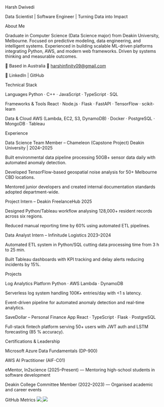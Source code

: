 Harsh Dwivedi

Data Scientist | Software Engineer | Turning Data into Impact

About Me

Graduate in Computer Science (Data Science major) from Deakin University, Melbourne.
Focused on predictive modeling, data engineering, and intelligent systems.
Experienced in building scalable ML-driven platforms integrating Python, AWS, and modern web frameworks.
Driven by systems thinking and measurable outcomes.

📍 Based in Australia
📧 harshinfinity09@gmail.com

🔗 LinkedIn
 | GitHub

Technical Stack

Languages
Python · C++ · JavaScript · TypeScript · SQL

Frameworks & Tools
React · Node.js · Flask · FastAPI · TensorFlow · scikit-learn

Data & Cloud
AWS (Lambda, EC2, S3, DynamoDB) · Docker · PostgreSQL · MongoDB · Tableau

Experience

Data Science Team Member – Chameleon (Capstone Project)
Deakin University | 2024–2025

Built environmental data pipeline processing 50GB+ sensor data daily with automated anomaly detection.

Developed TensorFlow-based geospatial noise analysis for 50+ Melbourne CBD locations.

Mentored junior developers and created internal documentation standards adopted department-wide.

Project Intern – Deakin FreelanceHub
2025

Designed Python/Tableau workflow analysing 128,000+ resident records across six regions.

Reduced manual reporting time by 60% using automated ETL pipelines.

Data Analyst Intern – Infinitude Logistics
2023–2024

Automated ETL system in Python/SQL cutting data processing time from 3 h to 25 min.

Built Tableau dashboards with KPI tracking and delay alerts reducing incidents by 15%.

Projects

Log Analytics Platform
Python · AWS Lambda · DynamoDB

Serverless log system handling 100K+ entries/day with <1 s latency.

Event-driven pipeline for automated anomaly detection and real-time analytics.

SaveDollar – Personal Finance App
React · TypeScript · Flask · PostgreSQL

Full-stack fintech platform serving 50+ users with JWT auth and LSTM forecasting (85 % accuracy).

Certifications & Leadership

Microsoft Azure Data Fundamentals (DP-900)

AWS AI Practitioner (AIF-C01)

eMentor, In2science (2025–Present) — Mentoring high-school students in software development

Deakin College Committee Member (2022–2023) — Organised academic and career events

GitHub Metrics
<a href="https://github.com/HarshDW09"> <img src="https://github-readme-stats.vercel.app/api?username=HarshDW09&show_icons=true&title_color=3BAFDA&text_color=E0E0E0&icon_color=3BAFDA&bg_color=0D1117&hide_border=true"/> </a> <a href="https://github.com/HarshDW09"> <img src="https://github-readme-streak-stats.herokuapp.com/?user=HarshDW09&background=0D1117&ring=3BAFDA&fire=3BAFDA&currStreakNum=E0E0E0&sideNums=E0E0E0&dates=E0E0E0&hide_border=true"/> </a>
